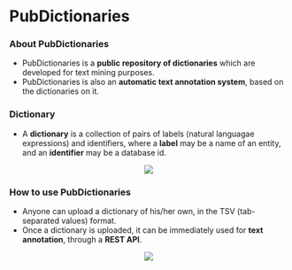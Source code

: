 # PubDictionaries
### About PubDictionaries
* PubDictionaries is a **public repository of dictionaries** which are developed for text mining purposes.
* PubDictionaries is also an **automatic text annotation system**, based on the dictionaries on it.

### Dictionary
* A **dictionary** is a collection of pairs of labels (natural languagae expressions) and identifiers, where a **label** may be a name of an entity, and an **identifier** may be a database id.

<p align="center"> 
<img src="https://raw.githubusercontent.com/dbcls/master/services/images/DBCLSservices_PubDictionaries_fig-1_180603.png">
</p>

### How to use PubDictionaries
* Anyone can upload a dictionary of his/her own, in the TSV (tab-separated values) format.
* Once a dictionary is uploaded, it can be immediately used for **text annotation**, through a **REST API**.

<p align="center"> 
<img src="https://raw.githubusercontent.com/dbcls/master/services/images/DBCLSservices_PubDictionaries_fig-2_180603.png">
</p>
